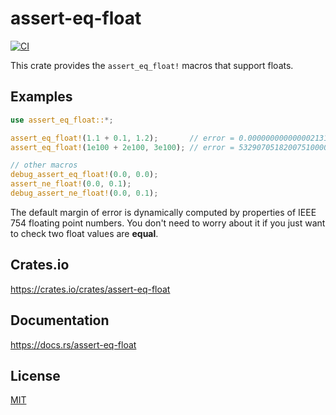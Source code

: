 assert-eq-float
====================

[![CI](https://github.com/magiclen/assert-eq-float/actions/workflows/ci.yml/badge.svg)](https://github.com/magiclen/assert-eq-float/actions/workflows/ci.yml)

This crate provides the `assert_eq_float!` macros that support floats.

## Examples

```rust
use assert_eq_float::*;

assert_eq_float!(1.1 + 0.1, 1.2);       // error = 0.0000000000000021316282072803005
assert_eq_float!(1e100 + 2e100, 3e100); // error = 53290705182007510000000000000000000000000000000000000000000000000000000000000000000000

// other macros
debug_assert_eq_float!(0.0, 0.0);
assert_ne_float!(0.0, 0.1);
debug_assert_ne_float!(0.0, 0.1);
```

The default margin of error is dynamically computed by properties of IEEE 754 floating point numbers. You don't need to worry about it if you just want to check two float values are **equal**.

## Crates.io

https://crates.io/crates/assert-eq-float

## Documentation

https://docs.rs/assert-eq-float

## License

[MIT](LICENSE)
